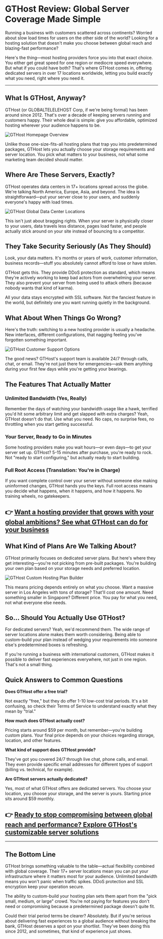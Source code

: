 # GTHost Review: Global Server Coverage Made Simple

Running a business with customers scattered across continents? Worried about slow load times for users on the other side of the world? Looking for a hosting solution that doesn't make you choose between global reach and blazing-fast performance?

Here's the thing—most hosting providers force you into that exact choice. You either get great speed for one region or mediocre speed everywhere. But what if you could have both? That's where GTHost comes in, offering dedicated servers in over 17 locations worldwide, letting you build exactly what you need, right where you need it.

---

## What Is GTHost, Anyway?

GTHost (or GLOBALTELELEHOST Corp, if we're being formal) has been around since 2012. That's over a decade of keeping servers running and customers happy. Their whole deal is simple: give you affordable, optimized hosting wherever your audience happens to be.

![GTHost Homepage Overview](image/936118973961780.webp)

Unlike those one-size-fits-all hosting plans that trap you into predetermined packages, GTHost lets you actually choose your storage requirements and server location. You pick what matters to your business, not what some marketing team decided should matter.

## Where Are These Servers, Exactly?

GTHost operates data centers in 17+ locations spread across the globe. We're talking North America, Europe, Asia, and beyond. The idea is straightforward—put your server close to your users, and suddenly everyone's happy with load times.

![GTHost Global Data Center Locations](image/1450685155.webp)

This isn't just about bragging rights. When your server is physically closer to your users, data travels less distance, pages load faster, and people actually stick around on your site instead of bouncing to a competitor.

## They Take Security Seriously (As They Should)

Look, your data matters. It's months or years of work, customer information, business records—stuff you absolutely cannot afford to lose or have stolen.

GTHost gets this. They provide DDoS protection as standard, which means they're actively working to keep bad actors from overwhelming your server. They also prevent your server from being used to attack others (because nobody wants that kind of karma).

All your data stays encrypted with SSL software. Not the fanciest feature in the world, but definitely one you want running quietly in the background.

## What About When Things Go Wrong?

Here's the truth: switching to a new hosting provider is usually a headache. New interfaces, different configurations, that nagging feeling you've forgotten something important.

![GTHost Customer Support Options](image/4728359214228.webp)

The good news? GTHost's support team is available 24/7 through calls, chat, or email. They're not just there for emergencies—ask them anything during your first few days while you're getting your bearings.

## The Features That Actually Matter

### Unlimited Bandwidth (Yes, Really)

Remember the days of watching your bandwidth usage like a hawk, terrified you'd hit some arbitrary limit and get slapped with extra charges? Yeah, GTHost doesn't do that. Use what you need. No caps, no surprise fees, no throttling when you start getting successful.

### Your Server, Ready to Go in Minutes

Some hosting providers make you wait hours—or even days—to get your server set up. GTHost? 5-15 minutes after purchase, you're ready to rock. Not "ready to start configuring," but actually ready to start building.

### Full Root Access (Translation: You're in Charge)

If you want complete control over your server without someone else making uninformed changes, GTHost hands you the keys. Full root access means you decide what happens, when it happens, and how it happens. No training wheels, no gatekeepers.

## 👉 [Want a hosting provider that grows with your global ambitions? See what GTHost can do for your business](https://cp.gthost.com/en/join/72c7e6b2fc118929f9ede2978f008806)

## What Kind of Plans Are We Talking About?

GTHost primarily focuses on dedicated server plans. But here's where they get interesting—you're not picking from pre-built packages. You're building your own plan based on your storage needs and preferred location.

![GTHost Custom Hosting Plan Builder](image/92745218.webp)

This means pricing depends entirely on what you choose. Want a massive server in Los Angeles with tons of storage? That'll cost one amount. Need something smaller in Singapore? Different price. You pay for what you need, not what everyone else needs.

## So... Should You Actually Use GTHost?

For dedicated servers? Yeah, we'd recommend them. The wide range of server locations alone makes them worth considering. Being able to custom-build your plan instead of wedging your requirements into someone else's predetermined boxes is refreshing.

If you're running a business with international customers, GTHost makes it possible to deliver fast experiences everywhere, not just in one region. That's not a small thing.

## Quick Answers to Common Questions

**Does GTHost offer a free trial?**

Not exactly "free," but they do offer 1-10 low-cost trial periods. It's a bit confusing, so check their Terms of Service to understand exactly what they mean by "trial."

**How much does GTHost actually cost?**

Pricing starts around $59 per month, but remember—you're building custom plans. Your final price depends on your choices regarding storage, location, and other features.

**What kind of support does GTHost provide?**

They've got you covered 24/7 through live chat, phone calls, and email. They even provide specific email addresses for different types of support (billing vs. technical, for example).

**Are GTHost servers actually dedicated?**

Yes, most of what GTHost offers are dedicated servers. You choose your location, you choose your storage, and the server is yours. Starting price sits around $59 monthly.

## 👉 [Ready to stop compromising between global reach and performance? Explore GTHost's customizable server solutions](https://cp.gthost.com/en/join/72c7e6b2fc118929f9ede2978f008806)

---

## The Bottom Line

GTHost brings something valuable to the table—actual flexibility combined with global coverage. Their 17+ server locations mean you can put your infrastructure where it matters most for your audience. Unlimited bandwidth means you won't panic when traffic spikes. DDoS protection and SSL encryption keep your operation secure.

The ability to custom-build your hosting plan sets them apart from the "pick small, medium, or large" crowd. You're not paying for features you don't need or compromising because a predetermined package doesn't quite fit.

Could their trial period terms be clearer? Absolutely. But if you're serious about delivering fast experiences to a global audience without breaking the bank, GTHost deserves a spot on your shortlist. They've been doing this since 2012, and sometimes, that kind of experience just shows.
